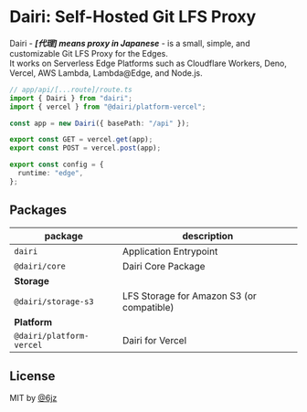 # Dairi: Self-Hosted Git LFS Proxy

Dairi - _**\[代理\] means proxy in Japanese**_ - is a small, simple, and customizable Git LFS Proxy for the Edges.  
It works on Serverless Edge Platforms such as Cloudflare Workers, Deno, Vercel, AWS Lambda, Lambda@Edge, and Node.js.

```typescript
// app/api/[...route]/route.ts
import { Dairi } from "dairi";
import { vercel } from "@dairi/platform-vercel";

const app = new Dairi({ basePath: "/api" });

export const GET = vercel.get(app);
export const POST = vercel.post(app);

export const config = {
  runtime: "edge",
};
```

## Packages

| package                              | description                                                          |
| ------------------------------------ | -------------------------------------------------------------------- |
| `dairi`                              | Application Entrypoint                                               |
| `@dairi/core`                        | Dairi Core Package                                                   |
| **Storage**                          |                                                                      |
| `@dairi/storage-s3`                  | LFS Storage for Amazon S3 (or compatible)                            |
| **Platform**                         |                                                                      |
| `@dairi/platform-vercel`             | Dairi for Vercel                                                     |

## License

MIT by [@6jz](https://twitter.com/6jz)
